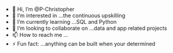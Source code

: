 - 👋 Hi, I’m @P-Christopher
- 👀 I’m interested in ...the continuous upskilling
- 🌱 I’m currently learning ...SQL and Python
- 💞️ I’m looking to collaborate on ...data and app related projects
- 📫 How to reach me ...
- ⚡ Fun fact: ...anything can be built when your determined

<!---
P-Christopher/P-Christopher is a ✨ special ✨ repository because its `README.md` (this file) appears on your GitHub profile.
You can click the Preview link to take a look at your changes.
--->
